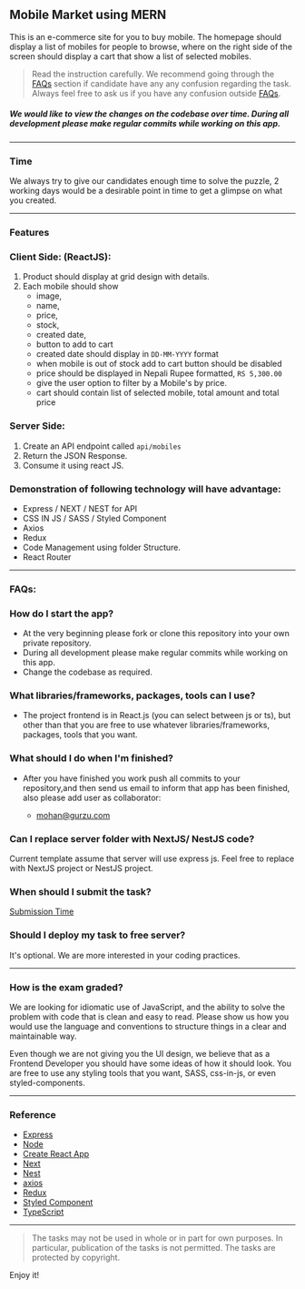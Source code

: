 ## Mobile Market using MERN

This is an e-commerce site for you to buy mobile. The homepage should display a list of mobiles
for people to browse, where on the right side of the screen should display a cart that show a
list of selected mobiles.

> Read the instruction carefully. We recommend going through the [FAQs](#faqs) section if candidate have any
> any confusion regarding the task. Always feel free to ask us if you have any confusion outside [FAQs](#faqs).


##### We would like to view the changes on the codebase over time. During all development please make regular commits while working on this app.
---
### Time

We always try to give our candidates enough time to solve the puzzle, 2 working days would be a desirable point in time to get a glimpse on what you created.

---
### Features

### Client Side: (ReactJS):

1. Product should display at grid design with details.
2. Each mobile should show
   - image,
   - name,
   - price,
   - stock,
   - created date,
   - button to add to cart
   - created date should display in `DD-MM-YYYY` format
   - when mobile is out of stock add to cart button should be disabled
   - price should be displayed in Nepali Rupee formatted, `RS 5,300.00`
   - give the user option to filter by a Mobile's by price.
   - cart should contain list of selected mobile, total amount and total price

### Server Side:

1.  Create an API endpoint called `api/mobiles`
2.  Return the JSON Response.
3.  Consume it using react JS.

### Demonstration of following technology will have advantage:

- Express / NEXT / NEST for API
- CSS IN JS / SASS / Styled Component
- Axios
- Redux
- Code Management using folder Structure.
- React Router

---

### FAQs:

### How do I start the app?

- At the very beginning please fork or clone this repository into your own private repository.
- During all development please make regular commits while working on this app.
- Change the codebase as required.

### What libraries/frameworks, packages, tools can I use?

- The project frontend is in React.js (you can select between js or ts), but other than that you are free to use whatever
  libraries/frameworks, packages, tools that you want.

### What should I do when I'm finished?

- After you have finished you work push all commits to your repository,and then send us email
  to inform that app has been finished, also please add user as collaborator:
    
    - mohan@gurzu.com

### Can I replace server folder with NextJS/ NestJS code?
 Current template assume that server will use express js. Feel free to replace with NextJS project or 
 NestJS project.   
 
 ### When should I submit the task?
  [Submission Time](#time)

  ### Should I  deploy my task to free server?
  It's optional. We are more interested in your coding practices. 


---
### How is the exam graded?

We are looking for idiomatic use of JavaScript, and the ability to solve the problem with code that is clean and easy to
read. Please show us how you would use the language and conventions to structure things in a clear and maintainable way.

Even though we are not giving you the UI design, we believe that as a Frontend Developer you should have some ideas of
how it should look. You are free to use any styling tools that you want, SASS, css-in-js, or even styled-components.

---
### Reference

- [Express](https://expressjs.com/)
- [Node](https://nodejs.org/)
- [Create React App](https://reactjs.org/docs/create-a-new-react-app.html)
- [Next](https://nextjs.org/)
- [Nest](https://nestjs.com/)
- [axios](https://github.com/axios/axios)
- [Redux](https://redux.js.org/)
- [Styled Component](https://www.styled-components.com/)
- [TypeScript](https://www.typescriptlang.org/)
---



> The tasks may not be used in whole or in part for own purposes. In particular, publication of the tasks is not permitted. The tasks are protected by copyright.

Enjoy it!
